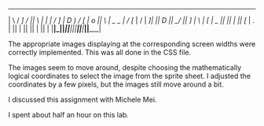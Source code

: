  ____     ___   ____  ___    ___ ___    ___ 
|    \   /  _] /    ||   \  |   |   |  /  _]
|  D  ) /  [_ |  o  ||    \ | _   _ | /  [_ 
|    / |    _]|     ||  D  ||  \_/  ||    _]
|    \ |   [_ |  _  ||     ||   |   ||   [_ 
|  .  \|     ||  |  ||     ||   |   ||     |
|__|\_||_____||__|__||_____||___|___||_____|
                                            
The appropriate images displaying at the corresponding screen widths were
correctly implemented. This was all done in the CSS file.

The images seem to move around, despite choosing the mathematically logical
coordinates to select the image from the sprite sheet. I adjusted the 
coordinates by a few pixels, but the images still move around a bit.

I discussed this assignment with Michele Mei.

I spent about half an hour on this lab.